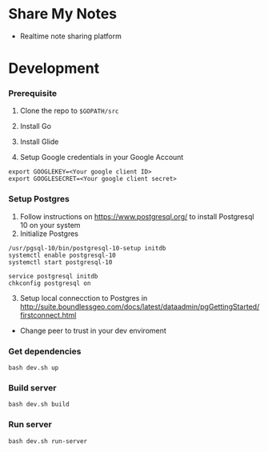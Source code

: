 # Share  My Notes
- Realtime note sharing platform

# Development
### Prerequisite
1. Clone the repo to `$GOPATH/src`

1. Install Go

1. Install Glide

1. Setup Google credentials in your Google Account
```
export GOOGLEKEY=<Your google client ID>
export GOOGLESECRET=<Your google client secret>
```

### Setup Postgres
1. Follow instructions on https://www.postgresql.org/ to install Postgresql 10 on your system
1. Initialize Postgres
```
/usr/pgsql-10/bin/postgresql-10-setup initdb
systemctl enable postgresql-10
systemctl start postgresql-10

service postgresql initdb
chkconfig postgresql on
```
3. Setup local connecction to Postgres in http://suite.boundlessgeo.com/docs/latest/dataadmin/pgGettingStarted/firstconnect.html
- Change peer to trust in your dev enviroment
### Get dependencies
```
bash dev.sh up
```
### Build server
```
bash dev.sh build
```
### Run server
```
bash dev.sh run-server
```